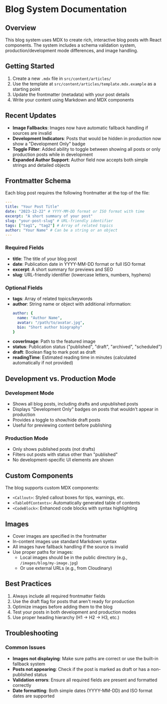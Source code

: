 # Blog System Documentation

## Overview

This blog system uses MDX to create rich, interactive blog posts with React components. The system includes a schema validation system, production/development mode differences, and image handling.

## Getting Started

1. Create a new `.mdx` file in `src/content/articles/`
2. Use the template at `src/content/articles/template.mdx.example` as a starting point
3. Update the frontmatter (metadata) with your post details
4. Write your content using Markdown and MDX components

## Recent Updates

- **Image Fallbacks**: Images now have automatic fallback handling if sources are invalid
- **Development Indicators**: Posts that would be hidden in production now show a "Development Only" badge
- **Toggle Filter**: Added ability to toggle between showing all posts or only production posts while in development
- **Expanded Author Support**: Author field now accepts both simple strings and detailed objects

## Frontmatter Schema

Each blog post requires the following frontmatter at the top of the file:

```yaml
---
title: "Your Post Title"
date: "2023-12-22" # YYYY-MM-DD format or ISO format with time
excerpt: "A short summary of your post"
slug: "your-post-slug" # URL-friendly identifier
tags: ["tag1", "tag2"] # Array of related topics
author: "Your Name" # Can be a string or an object
---
```

### Required Fields

- **title**: The title of your blog post
- **date**: Publication date in YYYY-MM-DD format or full ISO format
- **excerpt**: A short summary for previews and SEO
- **slug**: URL-friendly identifier (lowercase letters, numbers, hyphens)

### Optional Fields

- **tags**: Array of related topics/keywords
- **author**: String name or object with additional information:
  ```yaml
  author: {
    name: "Author Name",
    avatar: "/path/to/avatar.jpg",
    bio: "Short author biography"
  }
  ```
- **coverImage**: Path to the featured image
- **status**: Publication status ("published", "draft", "archived", "scheduled")
- **draft**: Boolean flag to mark post as draft
- **readingTime**: Estimated reading time in minutes (calculated automatically if not provided)

## Development vs. Production Mode

### Development Mode

- Shows all blog posts, including drafts and unpublished posts
- Displays "Development Only" badges on posts that wouldn't appear in production
- Provides a toggle to show/hide draft posts
- Useful for previewing content before publishing

### Production Mode

- Only shows published posts (not drafts)
- Filters out posts with status other than "published"
- No development-specific UI elements are shown

## Custom Components

The blog supports custom MDX components:

- `<Callout>`: Styled callout boxes for tips, warnings, etc.
- `<TableOfContents>`: Automatically generated table of contents
- `<CodeBlock>`: Enhanced code blocks with syntax highlighting

## Images

- Cover images are specified in the frontmatter
- In-content images use standard Markdown syntax
- All images have fallback handling if the source is invalid
- Use proper paths for images:
  - Local images should be in the public directory (e.g., `/images/blog/my-image.jpg`)
  - Or use external URLs (e.g., from Cloudinary)

## Best Practices

1. Always include all required frontmatter fields
2. Use the draft flag for posts that aren't ready for production
3. Optimize images before adding them to the blog
4. Test your posts in both development and production modes
5. Use proper heading hierarchy (H1 → H2 → H3, etc.)

## Troubleshooting

### Common Issues

- **Images not displaying**: Make sure paths are correct or use the built-in fallback system
- **Posts not appearing**: Check if the post is marked as draft or has a non-published status
- **Validation errors**: Ensure all required fields are present and formatted correctly
- **Date formatting**: Both simple dates (YYYY-MM-DD) and ISO format dates are supported 